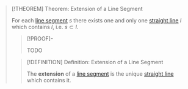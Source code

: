 >[!THEOREM] Theorem: Extension of a Line Segment
>
>For each [line segment](Line%20Segment.md) $s$ there exists one and only one [straight line](../Lines/Straight%20Line.md) $l$ which contains $l$, i.e. $s \subset l$.
>
>>[!PROOF]-
>>
>>TODO
>>
>
>>[!DEFINITION] Definition: Extension of a Line Segment
>>
>>The **extension** of a [line segment](Line%20Segment.md) is the unique [straight line](../Lines/Straight%20Line.md) which contains it.
>>
>